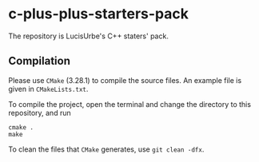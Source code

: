 # c-plus-plus-starters-pack

The repository is LucisUrbe's C++ staters' pack.

## Compilation

Please use `CMake` (3.28.1) to compile the source files. An example file is given in `CMakeLists.txt`.

To compile the project, open the terminal and change the directory to this repository, and run

```shell
cmake .
make
```

To clean the files that `CMake` generates, use `git clean -dfx`.
